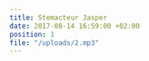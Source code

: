 ```yaml
---
title: Stemacteur Jasper
date: 2017-08-14 16:59:00 +02:00
position: 1
file: "/uploads/2.mp3"
---
```


